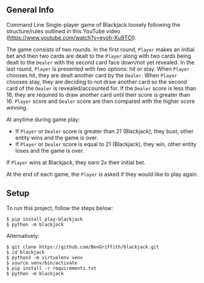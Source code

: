 ## General Info
Command Line Single-player game of Blackjack loosely following the structure/rules outlined in this YouTube video (https://www.youtube.com/watch?v=eyoh-Ku9TCI). 

The game consists of two rounds. In the first round, `Player` makes an initial bet and then two cards are dealt to the `Player` along with two cards being dealt to the `Dealer` with the second card face down/not yet revealed. In the last round, `Player` is presented with two options: hit or stay. When `Player` chooses hit, they are dealt another card by the `Dealer`. When `Player` chooses stay, they are deciding to not draw another card so the second card of the `Dealer` is revealed/accounted for. If the `Dealer` score is less than 16, they are required to draw another card until their score is greater than 16. `Player` score and `Dealer` score are then compared with the higher score winning.

At anytime during game play:
- If `Player` or `Dealer` score is greater than 21 (Blackjack), they bust, other entity wins and the game is over.
- If `Player` or `Dealer` score is equal to 21 (Blackjack), they win, other entity loses and the game is over.

If `Player` wins at Blackjack, they earn 2x their initial bet.

At the end of each game, the `Player` is asked if they would like to play again.

## Setup
To run this project, follow the steps below:
```
$ pip install play-blackjack
$ python -m blackjack
```
Alternatively:
```
$ git clone https://github.com/BenGriffith/blackjack.git
$ cd blackjack
$ python3 -m virtualenv venv
$ source venv/bin/activate
$ pip install -r requirements.txt
$ python -m blackjack
```